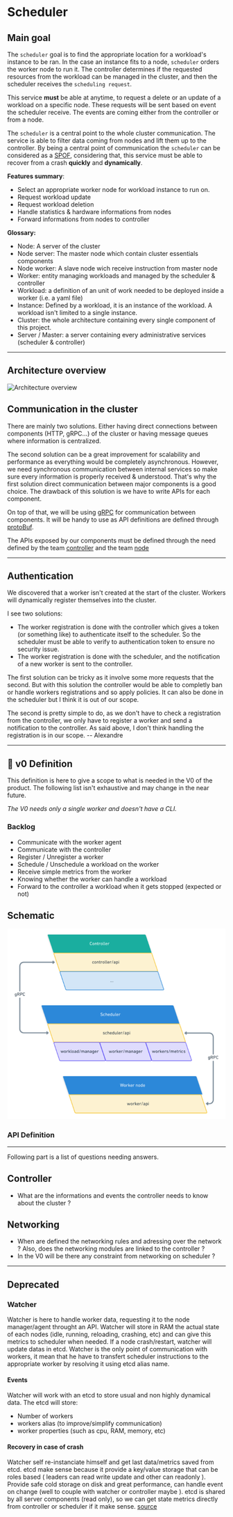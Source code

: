 # Scheduler

## Main goal

The `scheduler` goal is to find the appropriate location for a workload's instance to be ran.
In the case an instance fits to a node, `scheduler` orders the worker node to run it. The controller determines
if the requested resources from the workload can be managed in the cluster, and then the scheduler receives the `scheduling request`.

This service **must** be able at anytime, to request a delete or an update of a workload on a specific
node. These requests will be sent based on event the scheduler receive. The events are coming either from the controller or from a node.

The `scheduler` is a central point to the whole cluster communication. The service is able to filter
data coming from nodes and lift them up to the controller. By being a central point of communication
the `scheduler` can be considered as a [SPOF](https://en.wikipedia.org/wiki/Single_point_of_failure), 
considering that, this service must be able to recover from a crash **quickly** and **dynamically**.

**Features summary**:

* Select an appropriate worker node for workload instance to run on.
* Request workload update 
* Request workload deletion
* Handle statistics & hardware informations from nodes
* Forward informations from nodes to controller 

**Glossary:**
* Node: A server of the cluster
* Node server: The master node which contain cluster essentials components
* Node worker: A slave node wich receive instruction from master node
* Worker: entity managing workloads and managed by the scheduler & controller
* Workload: a definition of an unit of work needed to be deployed inside a worker (i.e. a yaml file)
* Instance: Defined by a workload, it is an instance of the workload. A workload isn't limited to a single instance. 
* Cluster: the whole architecture containing every single component of this project. 
* Server / Master: a server containing every administrative services (scheduler & controller)

---

## Architecture overview

![Architecture overview](https://cdn.discordapp.com/attachments/828205813336244254/842476988290695187/a051f160-4d85-4c5c-a49b-0354ca9272d2.png)

## Communication in the cluster 

There are mainly two solutions. Either having direct connections between components (HTTP, gRPC...) of the cluster or having
message queues where information is centralized.

The second solution can be a great improvement for scalability and performance as everything would be completely asynchronous. 
However, we need synchronous communication between internal services so make sure every information is properly received & understood.
That's why the first solution direct communication between major components is a good choice. The drawback of this solution is we have 
to write APIs for each component. 

On top of that, we will be using [gRPC](https://grpc.io/) for communication between components. It will be handy to use 
as API definitions are defined through [protoBuf](https://developers.google.com/protocol-buffers). 

The APIs exposed by our components must be defined through the need defined by the team 
[controller](#controller) and the team [node](#node)

---

## Authentication 

We discovered that a worker isn't created at the start of the cluster. Workers will dynamically register themselves into the cluster. 

I see two solutions:

- The worker registration is done with the controller which gives a token (or something like) to authenticate itself to the scheduler. So the scheduler must be able to verify to authentication token to ensure no security issue. 
- The worker registration is done with the scheduler, and the notification of a new worker is sent to the controller. 

The first solution can be tricky as it involve some more requests that the second. But with this solution the controller would be able to completly ban or handle workers registrations and so apply policies. It can also be done in the scheduler but I think it is out of our scope. 

The second is pretty simple to do, as we don't have to check a registration from the controller, we only have to register a worker and send a notification to the controller. As said above, I don't think handling the registration is in our scope. -- Alexandre

---

## 🎉 v0 Definition 

This definition is here to give a scope to what is needed in the V0 of the product. The following list isn't exhaustive and may change in the near future. 

*The V0 needs only a single worker and doesn't have a CLI.*

### Backlog 

- Communicate with the worker agent 
- Communicate with the controller
- Register / Unregister a worker
- Schedule / Unschedule a workload on the worker 
- Receive simple metrics from the worker
- Knowing whether the worker can handle a workload
- Forward to the controller a workload when it gets stopped (expected or not)

## Schematic

![v0_schema](./assets/arch_v0.png)

### API Definition 


--- 

Following part is a list of questions needing answers.

## Controller

* What are the informations and events the controller needs to know about the cluster ?

## Networking 

- When are defined the networking rules and adressing over the network ? Also, does the networking modules are linked to the controller ? 
- In the V0 will be there any constraint from networking on scheduler ?

---

## Deprecated 

### Watcher 

Watcher is here to handle worker data, requesting it to the node manager/agent throught an API.
Watcher will store in RAM the actual state of each nodes (idle, running, reloading, crashing, 
etc) and can give this metrics to scheduler when needed. If a node crash/restart, watcher will 
update datas in etcd.
Watcher is the only point of communication with workers, it mean that he have to transfert
 scheduler instructions to the appropriate worker by resolving it using etcd alias name.


#### Events 

Watcher will work with an etcd to store usual and non highly dynamical data.
The etcd will store:
 - Number of workers
 - workers alias (to improve/simplify communication)
 - worker properties (such as cpu, RAM, memory, etc)

#### Recovery in case of crash

Watcher self re-instanciate himself and get last data/metrics saved from etcd.
etcd make sense because it provide a key/value storage that can be roles based ( leaders can read write update and other can readonly ). Provide safe cold storage on disk and great performance, can handle event on change (well to couple with watcher or controller maybe ). etcd is shared by all server components (read only), so we can get state metrics directly from controller or scheduler if it make sense. [source](https://www.ibm.com/cloud/learn/etcd)
